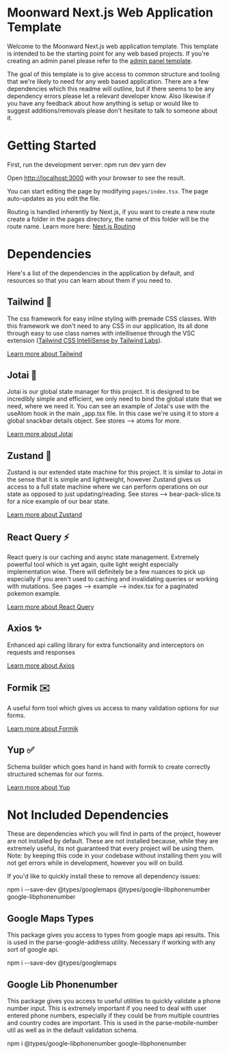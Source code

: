 # Moonward Next.js Web Application Template

Welcome to the Moonward Next.js web application template. This template is intended to be the starting point for any web based projects. If you're creating an admin panel please refer to the [admin panel template](https://github.com/moonward-apps/web-admin-panel-template).

The goal of this template is to give access to common structure and tooling that we're likely to need for any web based application. There are a few dependencies which this readme will outline, but if there seems to be any dependency errors please let a relevant developer know. Also likewise if you have any feedback about how anything is setup or would like to suggest additions/removals please don't hesitate to talk to someone about it.

# Getting Started

First, run the development server:
npm run dev
yarn dev

Open [http://localhost:3000](http://localhost:3000) with your browser to see the result.

You can start editing the page by modifying `pages/index.tsx`. The page auto-updates as you edit the file.

Routing is handled inherently by Next.js, if you want to create a new route create a folder in the pages directory, the name of this folder will be the route name. Learn more here: [Next.js Routing](https://nextjs.org/docs/routing/introduction)

# Dependencies

Here's a list of the dependencies in the application by default, and resources so that you can learn about them if you need to.

## Tailwind 💨

The css framework for easy inline styling with premade CSS classes. With this framework we don't need to any CSS in our application, its all done through easy to use class names with intellisense through the VSC extension ([Tailwind CSS IntelliSense by Tailwind Labs](https://github.com/tailwindlabs/tailwindcss-intellisense)).

[Learn more about Tailwind](https://tailwindcss.com/)

## Jotai 👻

Jotai is our global state manager for this project. It is designed to be incredibly simple and efficient, we only need to bind the global state that we need, where we need it. You can see an example of Jotai's use with the useAtom hook in the main \_app.tsx file. In this case we're using it to store a global snackbar details object. See stores --> atoms for more.

[Learn more about Jotai](https://jotai.org/)

## Zustand 🧸

Zustand is our extended state machine for this project. It is similar to Jotai in the sense that it is simple and lightweight, however Zustand gives us access to a full state machine where we can perform operations on our state as opposed to just updating/reading. See stores --> bear-pack-slice.ts for a nice example of our bear state.

[Learn more about Zustand](https://github.com/pmndrs/zustand)

## React Query ⚡

React query is our caching and async state management. Extremely powerful tool which is yet again, quite light weight especially implementation wise. There will definitely be a few nuances to pick up especially if you aren't used to caching and invalidating queries or working with mutations. See pages --> example --> index.tsx for a paginated pokemon example.

[Learn more about React Query](https://tanstack.com/query/v4/?from=reactQueryV3&original)

## Axios ✨

Enhanced api calling library for extra functionality and interceptors on requests and responses

[Learn more about Axios](https://axios-http.com/docs/intro)

## Formik ✉️

A useful form tool which gives us access to many validation options for our forms.

[Learn more about Formik](https://formik.org/docs/overview)

## Yup ✅

Schema builder which goes hand in hand with formik to create correctly structured schemas for our forms.

[Learn more about Yup](https://github.com/jquense/yup)

# Not Included Dependencies

These are dependencies which you will find in parts of the project, however are not installed by default. These are not installed because, while they are extremely useful, its not guaranteed that every project will be using them. Note: by keeping this code in your codebase without installing them you will not get errors while in development, however you will on build.

If you'd like to quickly install these to remove all dependency issues:

npm i --save-dev @types/googlemaps @types/google-libphonenumber google-libphonenumber

## Google Maps Types

This package gives you access to types from google maps api results. This is used in the parse-google-address utility. Necessary if working with any sort of google api.

npm i --save-dev @types/googlemaps

## Google Lib Phonenumber

This package gives you access to useful utilities to quickly validate a phone number input. This is extremely important if you need to deal with user entered phone numbers, especially if they could be from multiple countries and country codes are important. This is used in the parse-mobile-number util as well as in the default validation schema.

npm i @types/google-libphonenumber google-libphonenumber
